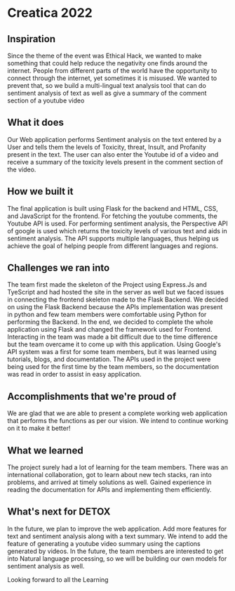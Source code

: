 # Creatica 2022

## Inspiration

Since the theme of the event was Ethical Hack, we wanted to make something that could help reduce the negativity one finds around the internet. People from different parts of the world have the opportunity to connect through the internet, yet sometimes it is misused. We wanted to prevent that, so we build a multi-lingual text analysis tool that can do sentiment analysis of text as well as give a summary of the comment section of a youtube video

## What it does

Our Web application performs Sentiment analysis on the text entered by a User and tells them the levels of Toxicity, threat, Insult, and Profanity present in the text. The user can also enter the Youtube id of a video and receive a summary of the toxicity levels present in the comment section of the video.

## How we built it

The final application is built using Flask for the backend and HTML, CSS, and JavaScript for the frontend. For fetching the youtube comments, the Youtube API is used. For performing sentiment analysis, the Perspective API of google is used which returns the toxicity levels of various text and aids in sentiment analysis. The API supports multiple languages, thus helping us achieve the goal of helping people from different languages and regions.

## Challenges we ran into

The team first made the skeleton of the Project using Express.Js and TyeScript and had hosted the site in the server as well but we faced issues in connecting the frontend skeleton made to the Flask Backend. We decided on using the Flask Backend because the APIs implementation was present in python and few team members were comfortable using Python for performing the Backend. 
In the end, we decided to complete the whole application using Flask and changed the framework used for Frontend.
Interacting in the team was made a bit difficult due to the time difference but the team overcame it to come up with this application. 
Using Google's API system was a first for some team members, but it was learned using tutorials, blogs, and documentation. The APIs used in the project were being used for the first time by the team members, so the documentation was read in order to assist in easy application.

## Accomplishments that we're proud of

We are glad that we are able to present a complete working web application that performs the functions as per our vision. We intend to continue working on it to make it better!

## What we learned

The project surely had a lot of learning for the team members. There was an international collaboration, got to learn about new tech stacks, ran into problems, and arrived at timely solutions as well. 
Gained experience in reading the documentation for APIs and implementing them efficiently. 

## What's next for DETOX

In the future, we plan to improve the web application. Add more features for text and sentiment analysis along with a text summary. We intend to add the feature of generating a youtube video summary using the captions generated by videos. 
In the future, the team members are interested to get into Natural language processing, so we will be building our own models for sentiment analysis as well. 

Looking forward to all the Learning
